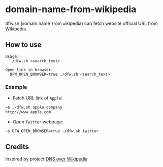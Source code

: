 domain-name-from-wikipedia
==========================

dfw.sh (`d`omain name `f`rom `w`ikipedia) can fetch website official URL from Wikipedia.

## How to use

```
Usage:
  ./dfw.sh <search_text>

Open link in browser:
  DFW_OPEN_BROWSER=true ./dfw.sh <search_text>
```

### Example

- Fetch URL link of `Apple`:

```bash
~$ ./dfw.sh apple company
http://www.apple.com
```

- Open `Twitter` webpage:

```bash
~$ DFW_OPEN_BROWSER=true ./dfw.sh twitter
```

## Credits

Inspired by project [DNS over Wikipedia](https://github.com/aaronjanse/dns-over-wikipedia)

